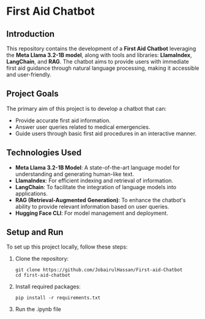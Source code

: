 # First Aid Chatbot 

## Introduction
This repository contains the development of a **First Aid Chatbot** leveraging the **Meta Llama 3.2-1B model**, along with tools and libraries: **LlamaIndex**, **LangChain**, and **RAG**.
The chatbot aims to provide users with immediate first aid guidance through natural language processing, making it accessible and user-friendly.

## Project Goals
The primary aim of this project is to develop a chatbot that can:
- Provide accurate first aid information.
- Answer user queries related to medical emergencies.
- Guide users through basic first aid procedures in an interactive manner.

## Technologies Used
- **Meta Llama 3.2-1B Model**: A state-of-the-art language model for understanding and generating human-like text.
- **LlamaIndex**: For efficient indexing and retrieval of information.
- **LangChain**: To facilitate the integration of language models into applications.
- **RAG (Retrieval-Augmented Generation)**: To enhance the chatbot's ability to provide relevant information based on user queries.
- **Hugging Face CLI**: For model management and deployment.

## Setup and Run
To set up this project locally, follow these steps:

1. Clone the repository:
   ```
   git clone https://github.com/JobairulHassan/First-aid-Chatbot
   cd first-aid-chatbot
   ```
3. Install required packages:
   ```
   pip install -r requirements.txt
   ```
4. Run the .ipynb file
